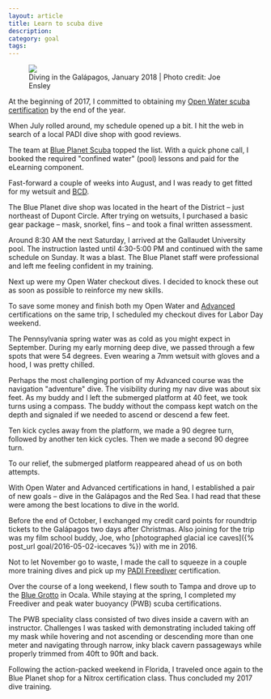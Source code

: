 ```yaml
---
layout: article
title: Learn to scuba dive
description:
category: goal
tags:
---
```


<div class="medium-frame">
	<figure>
		<img src="{{ site.github.url }}/media/img/goals/2017-09-04-scubadiving/mcknight-diving.jpg">
		<figcaption>Diving in the Galápagos, January 2018 | Photo credit: Joe Ensley</figcaption>
	</figure>
</div>

At the beginning of 2017, I committed to obtaining my [Open Water scuba certification](http://www.padi.com/courses/open-water-diver) by the end of the year.

When July rolled around, my schedule opened up a bit. I hit the web in search of a local PADI dive shop with good reviews.

The team at [Blue Planet Scuba](http://www.blueplanetdc.com/) topped the list. With a quick phone call, I booked the required "confined water" (pool) lessons and paid for the eLearning component.

Fast-forward a couple of weeks into August, and I was ready to get fitted for my wetsuit and [BCD](http://www.padi.com/gear/bcds).

The Blue Planet dive shop was located in the heart of the District – just northeast of Dupont Circle. After trying on wetsuits, I purchased a basic gear package – mask, snorkel, fins – and took a final written assessment.

Around 8:30 AM the next Saturday, I arrived at the Gallaudet University pool. The instruction lasted until 4:30-5:00 PM and continued with the same schedule on Sunday. It was a blast. The Blue Planet staff were professional and left me feeling confident in my training.

Next up were my Open Water checkout dives. I decided to knock these out as soon as possible to reinforce my new skills.

To save some money and finish both my Open Water and [Advanced](http://www.padi.com/courses/multilevel-diver) certifications on the same trip, I scheduled my checkout dives for Labor Day weekend.

The Pennsylvania spring water was as cold as you might expect in September. During my early morning deep dive, we passed through a few spots that were 54 degrees. Even wearing a 7mm wetsuit with gloves and a hood, I was pretty chilled.

Perhaps the most challenging portion of my Advanced course was the navigation "adventure" dive. The visibility during my nav dive was about six feet. As my buddy and I left the submerged platform at 40 feet, we took turns using a compass. The buddy without the compass kept watch on the depth and signaled if we needed to ascend or descend a few feet. 

Ten kick cycles away from the platform, we made a 90 degree turn, followed by another ten kick cycles. Then we made a second 90 degree turn. 

To our relief, the submerged platform reappeared ahead of us on both attempts.

With Open Water and Advanced certifications in hand, I established a pair of new goals – dive in the Galápagos and the Red Sea. I had read that these were among the best locations to dive in the world. 

Before the end of October, I exchanged my credit card points for roundtrip tickets to the Galápagos two days after Christmas. Also joining for the trip was my film school buddy, Joe, who [photographed glacial ice caves]({% post_url goal/2016-05-02-icecaves %}) with me in 2016.

Not to let November go to waste, I made the call to squeeze in a couple more training dives and pick up my [PADI Freediver](http://www.padi.com/courses/freediver) certification.

Over the course of a long weekend, I flew south to Tampa and drove up to the [Blue Grotto](http://www.divebluegrotto.com/) in Ocala. While staying at the spring, I completed my Freediver and peak water buoyancy (PWB) scuba certifications.

The PWB speciality class consisted of two dives inside a cavern with an instructor. Challenges I was tasked with demonstrating included taking off my mask while hovering and not ascending or descending more than one meter and navigating through narrow, inky black cavern passageways while properly trimmed from 40ft to 90ft and back. 

Following the action-packed weekend in Florida, I traveled once again to the Blue Planet shop for a Nitrox certification class. Thus concluded my 2017 dive training.